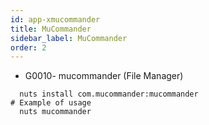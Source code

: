 ```yaml
---
id: app-xmucommander
title: MuCommander
sidebar_label: MuCommander
order: 2
---
```



* G0010- mucommander (File Manager)
```
  nuts install com.mucommander:mucommander
# Example of usage
  nuts mucommander
```